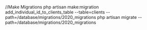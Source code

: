 
//Make Migrations
php artisan make:migration add_individual_id_to_clients_table --table=clients --path=/database/migrations/2020_migrations
php artisan migrate --path=/database/migrations/2020_migrations
